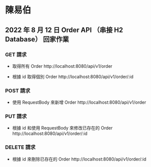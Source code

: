 # 陳易伯

## 2022 年 8 月 12 日 Order API （串接 H2 Database） 回家作業 


### GET 請求

* 取得所有 Order
http://localhost:8080/api/v1/order

* 根據 id 取得個別 Order
http://localhost:8080/api/v1/order/:id

### POST 請求

* 使用 RequestBody 來新增 Order
http://localhost:8080/api/v1/order

### PUT 請求

* 根據 id 和使用 RequestBody 來修改已存在的 Order
http://localhost:8080/api/v1/order/:id

### DELETE 請求

* 根據 id 來刪除已存在的 Order
http://localhost:8080/api/v1/order/:id